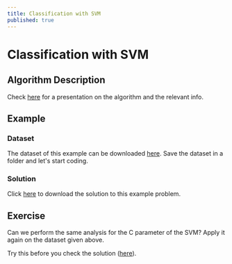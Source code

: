 ```yaml
---
title: Classification with SVM
published: true
---
```


# Classification with SVM

## Algorithm Description
Check <a target="_blank" href="{{site.baseurl}}/presentations/SVM.pdf">here</a>
for a presentation on the algorithm and the relevant info.

## Example
### Dataset
The dataset of this example can be downloaded
<a target="_blank" href="{{site.dataurl}}/SVM/data.csv">here</a>.
Save the dataset in a folder and let's start coding.

### Solution
Click <a target="_blank" href="{{site.dataurl}}/SVM/svm.py">here</a>
to download the solution to this example problem.

## Exercise
Can we perform the same analysis for the C parameter of the SVM? 
Apply it again on the dataset given above.

Try this before you check the solution
(<a target="_blank" href="{{site.dataurl}}/SVM/svm_exercise.py">here</a>).
